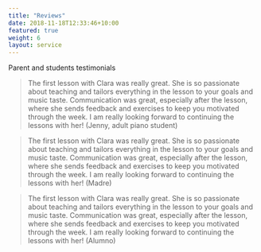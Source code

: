 ```yaml
---
title: "Reviews"
date: 2018-11-18T12:33:46+10:00
featured: true
weight: 6
layout: service
---
```


Parent and students testimonials

> The first lesson with Clara was really great. She is so passionate about teaching and tailors everything in the lesson to your goals and music taste. Communication was great, especially after the lesson, where she sends feedback and exercises to keep you motivated through the week. I am really looking forward to continuing the lessons with her! (Jenny, adult piano student)

> The first lesson with Clara was really great. She is so passionate about teaching and tailors everything in the lesson to your goals and music taste. Communication was great, especially after the lesson, where she sends feedback and exercises to keep you motivated through the week. I am really looking forward to continuing the lessons with her! (Madre)

> The first lesson with Clara was really great. She is so passionate about teaching and tailors everything in the lesson to your goals and music taste. Communication was great, especially after the lesson, where she sends feedback and exercises to keep you motivated through the week. I am really looking forward to continuing the lessons with her! (Alumno)
